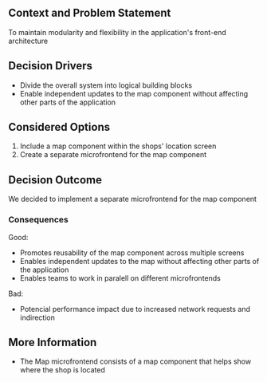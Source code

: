 ## Context and Problem Statement
To maintain modularity and flexibility in the application's front-end architecture
## Decision Drivers
* Divide the overall system into logical building blocks
* Enable independent updates to the map component without affecting other parts of the application
## Considered Options
1. Include a map component within the shops' location screen
2. Create a separate microfrontend for the map component
## Decision Outcome
We decided to implement a separate microfrontend for the map component 
### Consequences
Good:
* Promotes reusability of the map component across multiple screens
* Enables independent updates to the map without affecting other parts of the application
* Enables teams to work in paralell on different microfrontends

Bad:
* Potencial performance impact due to increased network requests and indirection
## More Information
* The Map microfrontend consists of a map component that helps show where the shop is located

